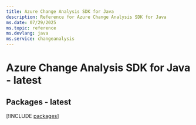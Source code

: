 ```yaml
---
title: Azure Change Analysis SDK for Java
description: Reference for Azure Change Analysis SDK for Java
ms.date: 07/29/2025
ms.topic: reference
ms.devlang: java
ms.service: changeanalysis
---
```

# Azure Change Analysis SDK for Java - latest
## Packages - latest
[!INCLUDE [packages](change-analysis-index.md)]